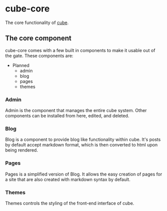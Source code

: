 # cube-core
The core functionality of [cube](/ContentCube/cube).

## The core component
cube-core comes with a few built in components to make it usable out of the gate. These components are:
- Planned
  - admin
  - blog
  - pages
  - themes

### Admin
Admin is the component that manages the entire cube system. Other components can be installed from here, edited, and deleted. 

### Blog
Blog is a component to provide blog like functionality within cube. It's posts by default accept markdown format,
which is then converted to html upon being rendered.

### Pages
Pages is a simplified version of Blog. It allows the easy creation of pages for a site that are also created with markdown syntax by default.

### Themes
Themes controls the styling of the front-end interface of cube. 